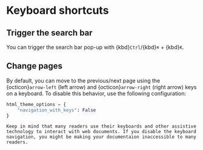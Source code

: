 # Keyboard shortcuts

## Trigger the search bar

You can trigger the search bar pop-up with {kbd}`Ctrl`/{kbd}`⌘` + {kbd}`K`.

## Change pages

By default, you can move to the previous/next page using the {octicon}`arrow-left` (left arrow) and {octicon}`arrow-right` (right arrow) keys on a keyboard.
To disable this behavior, use the following configuration:

```py
html_theme_options = {
    "navigation_with_keys": False
}
```

```{attention}
Keep in mind that many readers use their keyboards and other assistive technology to interact with web documents. If you disable the keyboard navigation, you might be making your documentaion inaccessible to many readers.
```

